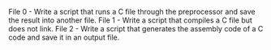 File 0 - Write a script that runs a C file through the preprocessor and save the result into another file.
File 1 - Write a script that compiles a C file but does not link.
File 2 - Write a script that generates the assembly code of a C code and save it in an output file.